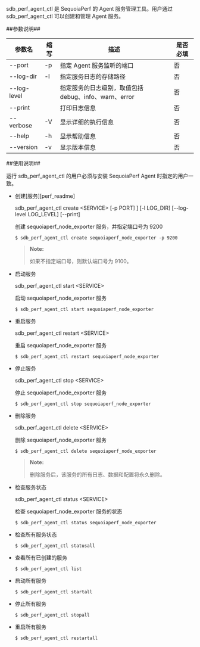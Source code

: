 [^_^]:
    Agent 管理工具

sdb_perf_agent_ctl 是 SequoiaPerf 的 Agent 服务管理工具。用户通过 sdb_perf_agent_ctl 可以创建和管理 Agent 服务。

##参数说明##

| 参数名 | 缩写 | 描述 | 是否必填 |
| ---- | ---- | ---- | -------- |
| --port | -p    | 指定 Agent 服务监听的端口 | 否 |
| --log-dir | -l    | 指定服务日志的存储路径  | 否 |
| --log-level |  | 指定服务的日志级别，取值包括 debug、info、warn、error  | 否 |
| --print |  | 打印日志信息  | 否 |
| --verbose | -V    | 显示详细的执行信息 | 否 |
| --help | -h    | 显示帮助信息 | 否 |
| --version | -v    | 显示版本信息 | 否 |

##使用说明##

运行 sdb_perf_agent_ctl 的用户必须与安装 SequoiaPerf Agent 时指定的用户一致。

- 创建[服务][perf_readme]

    sdb_perf_agent_ctl create \<SERVICE\> [-p PORT] ] [-l LOG_DIR] [--log-level LOG_LEVEL] [--print]

    创建 sequoiaperf_node_exporter 服务，并指定端口号为 9200

    ```lang-bash
    $ sdb_perf_agent_ctl create sequoiaperf_node_exporter -p 9200
    ```

    > **Note:**
    >
    > 如果不指定端口号，则默认端口号为 9100。

- 启动服务

    sdb_perf_agent_ctl start \<SERVICE\>

    启动 sequoiaperf_node_exporter 服务

    ```lang-bash
    $ sdb_perf_agent_ctl start sequoiaperf_node_exporter
    ```

- 重启服务
  
    sdb_perf_agent_ctl restart \<SERVICE\>

    重启 sequoiaperf_node_exporter 服务

    ```lang-bash
    $ sdb_perf_agent_ctl restart sequoiaperf_node_exporter
    ```

- 停止服务

    sdb_perf_agent_ctl stop \<SERVICE\>

    停止 sequoiaperf_node_exporter 服务

    ```lang-bash
    $ sdb_perf_agent_ctl stop sequoiaperf_node_exporter
    ```

- 删除服务
  
    sdb_perf_agent_ctl delete \<SERVICE\>

    删除 sequoiaperf_node_exporter 服务

    ```lang-bash
    $ sdb_perf_agent_ctl delete sequoiaperf_node_exporter
    ```

    >**Note:**
    >
    > 删除服务后，该服务的所有日志、数据和配置将永久删除。


- 检查服务状态

    sdb_perf_agent_ctl status \<SERVICE\>

    检查 sequoiaperf_node_exporter 服务的状态

    ```lang-bash
    $ sdb_perf_agent_ctl status sequoiaperf_node_exporter
    ```

- 检查所有服务状态

    ```lang-bash
    $ sdb_perf_agent_ctl statusall
    ```

- 查看所有已创建的服务

   ```lang-bash
   $ sdb_perf_agent_ctl list
   ```

- 启动所有服务

   ```lang-bash
   $ sdb_perf_agent_ctl startall
   ```

- 停止所有服务

   ```lang-bash
   $ sdb_perf_agent_ctl stopall
   ```

- 重启所有服务

   ```lang-bash
   $ sdb_perf_agent_ctl restartall
   ```





[^_^]:
    本文使用的所有引用及链接
[perf_readme]:manual/SequoiaPerf/Readme.md
